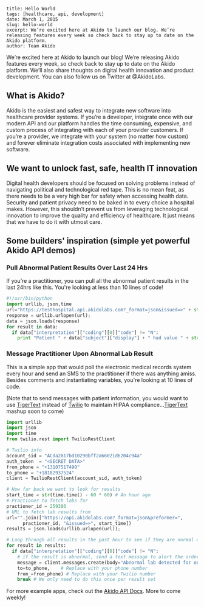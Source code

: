 ```
title: Hello World
tags: [healthcare, api, development]
date: March 1, 2015
slug: hello-world
excerpt: We’re excited here at Akido to launch our blog. We’re releasing features every week so check back to stay up to date on the Akido platform.
author: Team Akido
```
We’re excited here at Akido to launch our blog! We’re releasing Akido features every week, so check back to stay up to date on the Akido platform. We’ll also share thoughts on digital health innovation and product development. You can also follow us on Twitter at @AkidoLabs.

## What is Akido?

Akido is the easiest and safest way to integrate new software into healthcare provider systems. If you’re a developer, integrate once with our modern API and our platform handles the time consuming, expensive, and custom process of integrating with each of your provider customers. If you’re a provider, we integrate with your system (no matter how custom) and forever eliminate integration costs associated with implementing new software.

## We want to unlock fast, safe, health IT innovation

Digital health developers should be focused on solving problems instead of navigating political and technological red tape. This is no mean feat, as there needs to be a very high bar for safety when accessing health data. Security and patient privacy need to be baked in to every choice a hospital makes. However, this shouldn’t prevent us from leveraging technological innovation to improve the quality and efficiency of healthcare. It just means that we have to do it with utmost care. 

## Some builders' inspiration (simple yet powerful Akido API demos)

### Pull Abnormal Patient Results Over Last 24 Hrs

If you’re a practitioner, you can pull all the abnormal patient results in the last 24hrs like this. You're looking at less than 10 lines of code!

```py
#!/usr/bin/python
import urllib, json,time
url="https://testhospital.api.akidolabs.com?_format=json&issued=>" + str(time.time() - 24*60*60)
response = urllib.urlopen(url);
data = json.loads(response)
for result in data:
  if data["interpretation"]["coding"][0]["code"] != "N":
    print "Patient " + data["subject"]["display"] + " had value " + str(data["valueQuantity"]["value"])
```


### Message Practitioner Upon Abnormal Lab Result

This is a simple app that would poll the electronic medical records system every hour and send an SMS to the practitioner if there was anything amiss. Besides comments and instantiating variables, you're looking at 10 lines of code. 

(Note that to send messages with patient information, you would want to use <a href="https://developer.tigertext.com/" target="_blank">TigerText</a> instead of <a href="https://www.twilio.com/api" target="_blank">Twilio</a> to maintain HIPAA compliance...<a href="https://developer.tigertext.com/" target="_blank">TigerText</a> mashup soon to come)

```py
import urllib 
import json
import time
from twilio.rest import TwilioRestClient

# Twilio info
account_sid = "ACda2817bd10290bff2a66021d6204c94a"
auth_token  = "<SECRET DATA>"
from_phone = "+13107517490"
to_phone = "+18182937524"
client = TwilioRestClient(account_sid, auth_token)

# How far back we want to look for results
start_time = str(time.time() - 60 * 60) # An hour ago
# Practioner to fetch labs for
practioner_id = 259386
# URL to fetch lab results from 
url="".join(["https://api.akidolabs.com?_format=json&preformer=", 
      practioner_id, "&issued=>", start_time])
results = json.loads(urllib.urlopen(url));

# Loop through all results in the past hour to see if they are normal or not
for result in results:
  if data["interpretation"]["coding"][0]["code"] != "N":    
    # if the result is abnormal, send a text message to alert the ordering practioner
    message = client.messages.create(body="Abnormal lab detected for one of your patients.",
    to=to_phone,    # Replace with your phone number
    from_=from_phone) # Replace with your Twilio number
    break # We only need to do this once per result set 
```

For more example apps, check out the <a href="#https://dash.readme.io/project/akido/v1.0/docs/example-lab-result-notifier" target="_blank">Akido API Docs</a>. More to come weekly!
